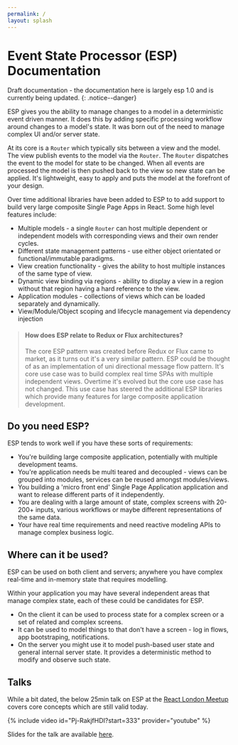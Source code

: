 ```yaml
---
permalink: /
layout: splash
---
```


# Event State Processor (ESP) Documentation

Draft documentation - the documentation here is largely esp 1.0 and is currently being updated.
{: .notice--danger}

ESP gives you the ability to manage changes to a model in a deterministic event driven manner.
It does this by adding specific processing workflow around changes to a model's state. 
It was born out of the need to manage complex UI and/or server state.

At its core is a `Router` which typically sits between a view and the model.
The view publish events to the model via the `Router`.
The `Router` dispatches the event to the model for state to be changed.
When all events are processed the model is then pushed back to the view so new state can be applied.
It's lightweight, easy to apply and puts the model at the forefront of your design.

Over time additional libraries have been added to ESP to to add support to build very large composite Single Page Apps in React. 
Some high level features include:
* Multiple models - a single `Router` can host multiple dependent or independent models with corresponding views and their own render cycles.
* Different state management patterns - use either object orientated or functional/immutable paradigms. 
* View creation functionality - gives the ability to host multiple instances of the same type of view.
* Dynamic view binding via regions - ability to display a view in a region without that region having a hard reference to the view.
* Application modules - collections of views which can be loaded separately and dynamically.
* View/Module/Object scoping and lifecycle management via dependency injection

> #### How does ESP relate to Redux or Flux architectures? 
> The core ESP pattern was created before Redux or Flux came to market, as it turns out it's a very similar pattern. 
> ESP could be thought of as an implementation of uni directional message flow pattern.
> It's core use case was to build complex real time SPAs with multiple independent views.
> Overtime it's evolved but the core use case has not changed.
> This use case has steered the additional ESP libraries which provide many features for large composite application development.  

## Do you need ESP?

ESP tends to work well if you have these sorts of requirements:

* You're building large composite application, potentially with multiple development teams. 
* You're application needs be multi teared and decoupled - views can be grouped into modules, services can be reused amongst modules/views.
* You building a 'micro front end' Single Page Application application and want to release different parts of it independently. 
* You are dealing with a large amount of state, complex screens with 20-200+ inputs, various workflows or maybe different representations of the same data.
* Your have real time requirements and need reactive modeling APIs to manage complex business logic.

## Where can it be used?

ESP can be used on both client and servers; anywhere you have complex real-time and in-memory state that requires modelling.

Within your application you may have several independent areas that manage complex state, each of these could be candidates for ESP.

*	On the client it can be used to process state for a complex screen or a set of related and complex screens.
*	It can be used to model things to that don't have a screen - log in flows, app bootstraping, notifications.
*	On the server you might use it to model push-based user state and general internal server state. 
    It provides a deterministic method to modify and observe such state.

## Talks

While a bit dated, the below 25min talk on ESP at the [React London Meetup](https://meetup.react.london/) covers core concepts which are still valid today.

{% include video id="Pj-RakjfHDI?start=333" provider="youtube" %}

Slides for the talk are available [here](http://goo.gl/40jie4).